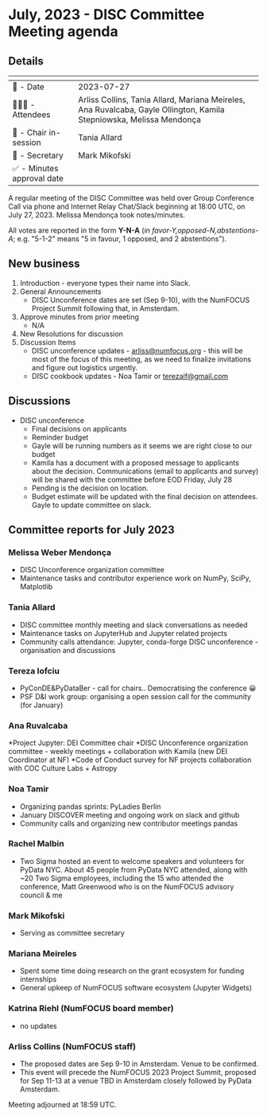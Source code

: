 # July, 2023 - DISC Committee Meeting agenda

## Details

| <!-- -->    | <!-- -->    |
|-----------|---|
| 📅 - Date | 2023-07-27 |
| 🙋🏽‍♀️ - Attendees | Arliss Collins, Tania Allard, Mariana Meireles, Ana Ruvalcaba, Gayle Ollington, Kamila Stepniowska, Melissa Mendonça |
| 💬 - Chair in-session | Tania Allard  |
| 📝 - Secretary | Mark Mikofski  |
| ✅ - Minutes approval date |   |

A regular meeting of the DISC Committee was held over Group Conference Call via phone and Internet Relay Chat/Slack beginning at 18:00 UTC, on July 27, 2023. Melissa Mendonça took notes/minutes.

All votes are reported in the form **Y-N-A** (*in favor-Y‚opposed-N‚abstentions-A*; e.g. "5-1-2" means "5 in favour, 1 opposed, and 2 abstentions").

## New business

1. Introduction - everyone types their name into Slack.
1. General Announcements
    * DISC Unconference dates are set (Sep 9-10), with the NumFOCUS Project Summit following that, in Amsterdam.
1. Approve minutes from prior meeting
    * N/A
1. New Resolutions for discussion
1. Discussion Items
    * DISC unconference updates - arliss@numfocus.org - this will be most of the focus of this meeting, as we need to finalize invitations and figure out logistics urgently.
    * DISC cookbook updates - Noa Tamir or terezaif@gmail.com 

## Discussions

* DISC unconference
    * Final decisions on applicants
    * Reminder budget
    * Gayle will be running numbers as it seems we are right close to our budget 
    * Kamila has a document with a proposed message to applicants about the decision. Communications (email to applicants and survey) will be shared with the committee before EOD Friday, July 28
    * Pending is the decision on location.
    * Budget estimate will be updated with the final decision on attendees. Gayle to update committee on slack.


## Committee reports for July 2023

### Melissa Weber Mendonça
* DISC Unconference organization committee
* Maintenance tasks and contributor experience work on NumPy, SciPy, Matplotlib

### Tania Allard 
* DISC committee monthly meeting and slack conversations as needed 
* Maintenance tasks on JupyterHub and Jupyter related projects
* Community calls attendance: Jupyter, conda-forge
DISC unconference - organisation and discussions

### Tereza Iofciu
* PyConDE&PyDataBer - call for chairs.. Democratising the conference 😀
* PSF D&I work group: organising a open session call for the community (for January)

### Ana Ruvalcaba
*Project Jupyter: DEI Committee chair
*DISC Unconference organization committee - weekly meetings + collaboration with Kamila (new DEI Coordinator at NF)
*Code of Conduct survey for NF projects collaboration with COC Culture Labs + Astropy


### Noa Tamir
* Organizing pandas sprints: PyLadies Berlin
* January DISCOVER meeting and ongoing work on slack and github
* Community calls and organizing new contributor meetings pandas

### Rachel Malbin
* Two Sigma hosted an event to welcome speakers and volunteers for PyData NYC. About 45 people from PyData NYC attended, along with ~20 Two Sigma employees, including the 15  who attended the conference,  Matt Greenwood who is on the NumFOCUS advisory council & me

### Mark Mikofski
* Serving as committee secretary

### Mariana Meireles
* Spent some time doing research on the grant ecosystem for funding internships
* General upkeep of NumFOCUS software ecosystem (Jupyter Widgets)

### Katrina Riehl (NumFOCUS board member)
* no updates

### Arliss Collins (NumFOCUS staff)
* The proposed dates are Sep 9-10 in Amsterdam.  Venue to be confirmed.
* This event will precede the NumFOCUS 2023 Project Summit, proposed for Sep 11-13 at a venue TBD in Amsterdam closely followed by PyData Amsterdam.

Meeting adjourned at 18:59 UTC.
